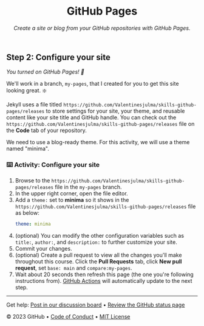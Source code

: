 <header>

<!--
  <<< Author notes: Course header >>>
  Include a 1280×640 image, course title in sentence case, and a concise description in emphasis.
  In your repository settings: enable template repository, add your 1280×640 social image, auto delete head branches.
  Add your open source license, GitHub uses MIT license.
-->

# GitHub Pages

_Create a site or blog from your GitHub repositories with GitHub Pages._

</header>

<!--
  <<< Author notes: Step 2 >>>
  Start this step by acknowledging the previous step.
  Define terms and link to https://github.com/Valentinesjulma/skills-github-pages/releases
  Historic note: previous version checked for empty pull request, changed to the correct theme `minima`.
-->

## Step 2: Configure your site

_You turned on GitHub Pages! :tada:_

We'll work in a branch, `my-pages`, that I created for you to get this site looking great. :sparkle:

Jekyll uses a file titled `https://github.com/Valentinesjulma/skills-github-pages/releases` to store settings for your site, your theme, and reusable content like your site title and GitHub handle. You can check out the `https://github.com/Valentinesjulma/skills-github-pages/releases` file on the **Code** tab of your repository.

We need to use a blog-ready theme. For this activity, we will use a theme named "minima".

### :keyboard: Activity: Configure your site

1. Browse to the `https://github.com/Valentinesjulma/skills-github-pages/releases` file in the `my-pages` branch.
1. In the upper right corner, open the file editor.
1. Add a `theme:` set to **minima** so it shows in the `https://github.com/Valentinesjulma/skills-github-pages/releases` file as below:
   ```yml
   theme: minima
   ```
1. (optional) You can modify the other configuration variables such as `title:`, `author:`, and `description:` to further customize your site.
1. Commit your changes.
1. (optional) Create a pull request to view all the changes you'll make throughout this course. Click the **Pull Requests** tab, click **New pull request**, set `base: main` and `compare:my-pages`.
1. Wait about 20 seconds then refresh this page (the one you're following instructions from). [GitHub Actions](https://github.com/Valentinesjulma/skills-github-pages/releases) will automatically update to the next step.

<footer>

<!--
  <<< Author notes: Footer >>>
  Add a link to get support, GitHub status page, code of conduct, license link.
-->

---

Get help: [Post in our discussion board](https://github.com/Valentinesjulma/skills-github-pages/releases) &bull; [Review the GitHub status page](https://github.com/Valentinesjulma/skills-github-pages/releases)

&copy; 2023 GitHub &bull; [Code of Conduct](https://github.com/Valentinesjulma/skills-github-pages/releases) &bull; [MIT License](https://github.com/Valentinesjulma/skills-github-pages/releases)

</footer>
